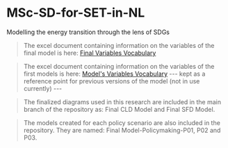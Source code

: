# MSc-SD-for-SET-in-NL
Modelling the energy transition through the lens of SDGs

>The excel document containing information on the variables of the final model is here: [Final Variables Vocabulary](https://docs.google.com/spreadsheets/d/1JhF1d0vwGqkSUohZt-8zdDnGajPYT-edK1FQ-r2Q8S4/edit#gid=357511475)

>The excel document containing information on the variables of the first models is here: [Model's Variables Vocabulary](https://docs.google.com/spreadsheets/d/1g0QumuuI6_dknSmOMLcn5-9kYRV_U30GfD64FIJWwQw/edit?usp=sharing) --- kept as a reference point for previous versions of the model (not in use currently) ---

>The finalized diagrams used in this research are included in the main branch of the repository as: Final CLD Model and Final SFD Model. 

>The models created for each policy scenario are also included in the repository. They are named: Final Model-Policymaking-P01, P02 and P03.
